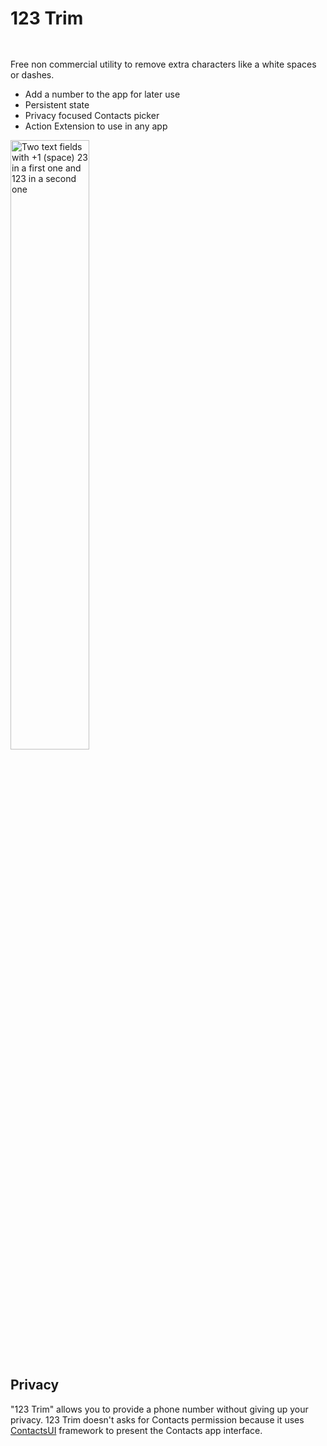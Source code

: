 # 123 Trim

<a href="https://itunes.apple.com/gb/app/trimnumber/id891432865" style="display:inline-block;overflow:hidden;background:url(https://linkmaker.itunes.apple.com/assets/shared/badges/en-us/appstore-sm.svg) no-repeat;width:60px;height:15px;background-size:contain;" class="app-link"></a>

Free non commercial utility to remove extra characters like a white spaces or dashes.

- Add a number to the app for later use
- Persistent state
- Privacy focused Contacts picker
- Action Extension to use in any app

<img src="{{site.url}}/images/123Trim.png" alt="Two text fields with +1 (space) 23 in a first one and 123 in a second one" width="50%"/>

## Privacy 

"123 Trim" allows you to provide a phone number without giving up your privacy. 123 Trim doesn't asks for Contacts permission because it uses [ContactsUI](https://developer.apple.com/documentation/contactsui) framework to present the Contacts app interface.
